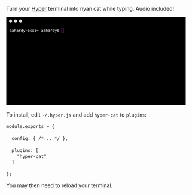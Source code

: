 Turn your [Hyper](https://hyper.is/) terminal into nyan cat while typing. Audio included!

![Screen Capture](capture.gif?raw=true "Screen Capture")

To install, edit `~/.hyper.js` and add `hyper-cat` to `plugins`:

```
module.exports = {

  config: { /*... */ },

  plugins: [
    "hyper-cat"
  ]

};
```

You may then need to reload your terminal.
